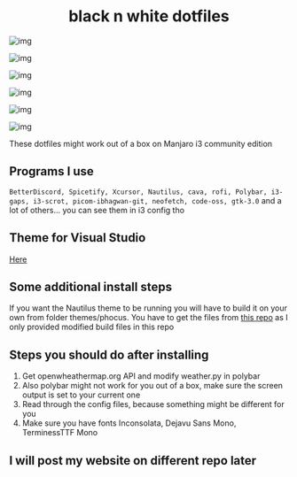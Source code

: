<h1 align="center">black n white dotfiles</h1>

![img](https://i.imgur.com/8OHY0I7.png)

![img](https://i.imgur.com/YHQAaUU.png)

![img](https://i.imgur.com/yHcEBvF.png)

![img](https://i.imgur.com/DnhAHJb.png)

![img](https://i.imgur.com/WHGVne3.jpg)

![img](https://i.imgur.com/jIdrvrG.png)


These dotfiles might work out of a box on Manjaro i3 community edition


## Programs I use

```BetterDiscord, Spicetify, Xcursor, Nautilus, cava, rofi, Polybar, i3-gaps, i3-scrot, picom-ibhagwan-git, neofetch, code-oss, gtk-3.0```
and a lot of others... you can see them in i3 config tho


## Theme for Visual Studio

[Here](https://marketplace.visualstudio.com/items?itemName=viktorqvarfordt.vscode-pitch-black-theme)


## Some additional install steps

If you want the Nautilus theme to be running you will have to build it on your own from folder themes/phocus.
You have to get the files from [this repo](https://github.com/phocus) as I only provided modified build files in this repo


## Steps you should do after installing

1. Get openwheathermap.org API and modify weather.py in polybar
2. Also polybar might not work for you out of a box, make sure the screen output is set to your current one
3. Read through the config files, because something might be different for you
4. Make sure you have fonts Inconsolata, Dejavu Sans Mono, TerminessTTF Mono

## I will post my website on different repo later
